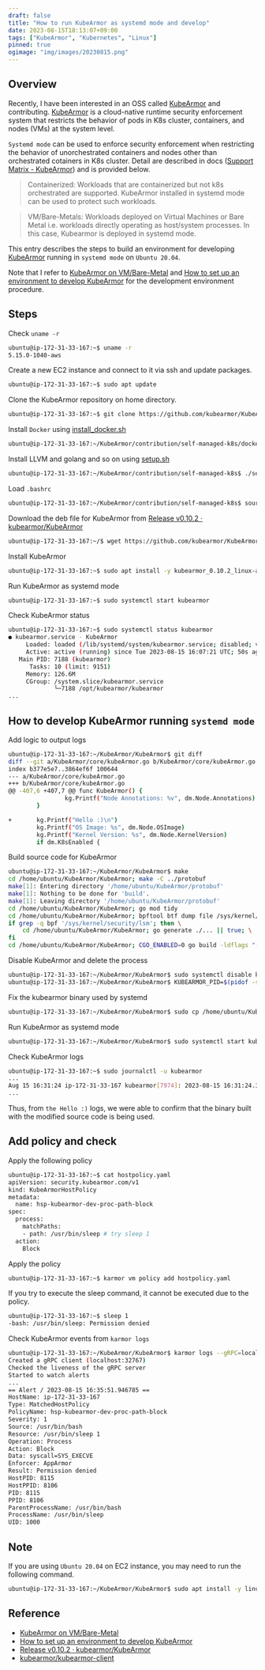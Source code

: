 ```yaml
---
draft: false
title: "How to run KubeArmor as systemd mode and develop"
date: 2023-08-15T18:13:07+09:00
tags: ["KubeArmor", "Kubernetes", "Linux"]
pinned: true
ogimage: "img/images/20230815.png"
---
```


## Overview

Recently, I have been interested in an OSS called [KubeArmor](https://github.com/kubearmor/KubeArmor/) and contributing. [KubeArmor](https://github.com/kubearmor/KubeArmor/) is a cloud-native runtime security enforcement system that restricts the behavior of pods in K8s cluster, containers, and nodes (VMs) at the system level.

`Systemd mode` can be used to enforce security enforcement when restricting the behavior of unorchestrated containers and nodes other than orchestrated cotainers in K8s cluster. Detail are described in docs ([Support Matrix - KubeArmor](https://docs.kubearmor.io/kubearmor/quick-links/support_matrix)) and is provided below.

> Containerized: Workloads that are containerized but not k8s orchestrated are supported. KubeArmor installed in systemd mode can be used to protect such workloads.

> VM/Bare-Metals: Workloads deployed on Virtual Machines or Bare Metal i.e. workloads directly operating as host/system processes. In this case, Kubearmor is deployed in systemd mode.

This entry describes the steps to build an environment for developing [KubeArmor](https://github.com/kubearmor/KubeArmor/) running in `systemd mode` on `Ubuntu 20.04`. 

Note that I refer to [KubeArmor on VM/Bare-Metal](https://github.com/kubearmor/KubeArmor/blob/main/getting-started/kubearmor_vm.md) and [How to set up an environment to develop KubeArmor](https://haytok.github.io/post/20230723/) for the development environment procedure.

## Steps

Check `uname -r`

```bash
ubuntu@ip-172-31-33-167:~$ uname -r
5.15.0-1040-aws
```

Create a new EC2 instance and connect to it via ssh and update packages.

```bash
ubuntu@ip-172-31-33-167:~$ sudo apt update
```

Clone the KubeArmor repository on home directory.

```bash
ubuntu@ip-172-31-33-167:~$ git clone https://github.com/kubearmor/KubeArmor.git
```

Install `Docker` using [install_docker.sh](https://github.com/kubearmor/KubeArmor/blob/main/contribution/self-managed-k8s/docker/install_docker.sh)

```bash
ubuntu@ip-172-31-33-167:~/KubeArmor/contribution/self-managed-k8s/docker$ ./install_docker.sh
```

Install LLVM and golang and so on using [setup.sh](https://github.com/kubearmor/KubeArmor/blob/main/contribution/self-managed-k8s/setup.sh)

```bash
ubuntu@ip-172-31-33-167:~/KubeArmor/contribution/self-managed-k8s$ ./setup.sh
```

Load `.bashrc`

```bash
ubuntu@ip-172-31-33-167:~/KubeArmor/contribution/self-managed-k8s$ source ~/.bashrc
```

Download the deb file for KubeArmor from [Release v0.10.2 · kubearmor/KubeArmor](https://github.com/kubearmor/KubeArmor/releases/tag/v0.10.2)

```bash
ubuntu@ip-172-31-33-167:~/$ wget https://github.com/kubearmor/KubeArmor/releases/download/v0.10.2/kubearmor_0.10.2_linux-amd64.deb
```

Install KubeArmor

```bash
ubuntu@ip-172-31-33-167:~$ sudo apt install -y kubearmor_0.10.2_linux-amd64.deb
```

Run KubeArmor as systemd mode

```bash
ubuntu@ip-172-31-33-167:~$ sudo systemctl start kubearmor
```

Check KubeArmor status

```bash
ubuntu@ip-172-31-33-167:~$ sudo systemctl status kubearmor
● kubearmor.service - KubeArmor
     Loaded: loaded (/lib/systemd/system/kubearmor.service; disabled; vendor preset: enabled)
     Active: active (running) since Tue 2023-08-15 16:07:21 UTC; 50s ago
   Main PID: 7188 (kubearmor)
      Tasks: 10 (limit: 9151)
     Memory: 126.6M
     CGroup: /system.slice/kubearmor.service
             └─7188 /opt/kubearmor/kubearmor
...
```

## How to develop KubeArmor running `systemd mode`

Add logic to output logs

```bash
ubuntu@ip-172-31-33-167:~/KubeArmor/KubeArmor$ git diff
diff --git a/KubeArmor/core/kubeArmor.go b/KubeArmor/core/kubeArmor.go
index b377e5e7..3864ef6f 100644
--- a/KubeArmor/core/kubeArmor.go
+++ b/KubeArmor/core/kubeArmor.go
@@ -407,6 +407,7 @@ func KubeArmor() {
                kg.Printf("Node Annotations: %v", dm.Node.Annotations)
        }

+       kg.Printf("Hello :)\n")
        kg.Printf("OS Image: %s", dm.Node.OSImage)
        kg.Printf("Kernel Version: %s", dm.Node.KernelVersion)
        if dm.K8sEnabled {
```


Build source code for KubeArmor

```bash
ubuntu@ip-172-31-33-167:~/KubeArmor/KubeArmor$ make
cd /home/ubuntu/KubeArmor/KubeArmor; make -C ../protobuf
make[1]: Entering directory '/home/ubuntu/KubeArmor/protobuf'
make[1]: Nothing to be done for 'build'.
make[1]: Leaving directory '/home/ubuntu/KubeArmor/protobuf'
cd /home/ubuntu/KubeArmor/KubeArmor; go mod tidy
cd /home/ubuntu/KubeArmor/KubeArmor; bpftool btf dump file /sys/kernel/btf/vmlinux format c > BPF/vmlinux.h || true
if grep -q bpf '/sys/kernel/security/lsm'; then \
	cd /home/ubuntu/KubeArmor/KubeArmor; go generate ./... || true; \
fi
cd /home/ubuntu/KubeArmor/KubeArmor; CGO_ENABLED=0 go build -ldflags "-X main.BuildDate=2023-08-15T16:18:47Z -X main.GitCommit=ee416a5a -X main.GitBranch=main -X main.GitState=dirty -X main.GitSummary=v0.11.0-4-gee416a5a-dirty" -o kubearmor main.go
```

Disable KubeArmor and delete the process

```bash
ubuntu@ip-172-31-33-167:~/KubeArmor/KubeArmor$ sudo systemctl disable kubearmor
ubuntu@ip-172-31-33-167:~/KubeArmor/KubeArmor$ KUBEARMOR_PID=$(pidof -s /opt/kubearmor/kubearmor) && sudo kill -9 $KUBEARMOR_PID
```

Fix the kubearmor binary used by systemd

```bash
ubuntu@ip-172-31-33-167:~/KubeArmor/KubeArmor$ sudo cp /home/ubuntu/KubeArmor/KubeArmor/kubearmor /opt/kubearmor/kubearmor
```

Run KubeArmor as systemd mode

```bash
ubuntu@ip-172-31-33-167:~/KubeArmor/KubeArmor$ sudo systemctl start kubearmor
```

Check KubeArmor logs

```bash
ubuntu@ip-172-31-33-167:~$ sudo journalctl -u kubearmor
...
Aug 15 16:31:24 ip-172-31-33-167 kubearmor[7974]: 2023-08-15 16:31:24.370056        INFO        Hello :)
...
```

Thus, from `the Hello :)` logs, we were able to confirm that the binary built with the modified source code is being used.

## Add policy and check

Apply the following policy

```bash
ubuntu@ip-172-31-33-167:~$ cat hostpolicy.yaml
apiVersion: security.kubearmor.com/v1
kind: KubeArmorHostPolicy
metadata:
  name: hsp-kubearmor-dev-proc-path-block
spec:
  process:
    matchPaths:
    - path: /usr/bin/sleep # try sleep 1
  action:
    Block
```

Apply the policy

```bash
ubuntu@ip-172-31-33-167:~$ karmor vm policy add hostpolicy.yaml
```

If you try to execute the sleep command, it cannot be executed due to the policy.

```bash
ubuntu@ip-172-31-33-167:~$ sleep 1
-bash: /usr/bin/sleep: Permission denied
```

Check KubeArmor events from `karmor logs`

```bash
ubuntu@ip-172-31-33-167:~/KubeArmor/KubeArmor$ karmor logs --gRPC=localhost:32767
Created a gRPC client (localhost:32767)
Checked the liveness of the gRPC server
Started to watch alerts
...
== Alert / 2023-08-15 16:35:51.946785 ==
HostName: ip-172-31-33-167
Type: MatchedHostPolicy
PolicyName: hsp-kubearmor-dev-proc-path-block
Severity: 1
Source: /usr/bin/bash
Resource: /usr/bin/sleep 1
Operation: Process
Action: Block
Data: syscall=SYS_EXECVE
Enforcer: AppArmor
Result: Permission denied
HostPID: 8115
HostPPID: 8106
PID: 8115
PPID: 8106
ParentProcessName: /usr/bin/bash
ProcessName: /usr/bin/sleep
UID: 1000
```

## Note

If you are using `Ubuntu 20.04` on EC2 instance, you may need to run the following command.

```bash
ubuntu@ip-172-31-33-167:~/KubeArmor/KubeArmor$ sudo apt install -y linux-tools-5.15.0-1040-aw
```

## Reference

- [KubeArmor on VM/Bare-Metal](https://github.com/kubearmor/KubeArmor/blob/main/getting-started/kubearmor_vm.md)
- [How to set up an environment to develop KubeArmor](https://haytok.github.io/post/20230723/)
- [Release v0.10.2 · kubearmor/KubeArmor](https://github.com/kubearmor/KubeArmor/releases/tag/v0.10.2)
- [kubearmor/kubearmor-client](https://github.com/kubearmor/kubearmor-client)
